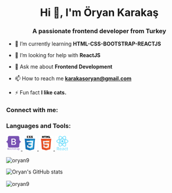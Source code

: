 <h1 align="center">Hi 👋, I'm Öryan Karakaş</h1>
<h3 align="center">A passionate frontend developer from Turkey</h3>

- 🌱 I’m currently learning **HTML-CSS-BOOTSTRAP-REACTJS**

- 🤝 I’m looking for help with **ReactJS**

- 💬 Ask me about **Frontend Development**

- 📫 How to reach me **karakasoryan@gmail.com**

- ⚡ Fun fact **I like cats.**

<h3 align="left">Connect with me:</h3>
<p align="left">
</p>

<h3 align="left">Languages and Tools:</h3>
<p align="left"> <a href="https://getbootstrap.com" target="_blank" rel="noreferrer"> <img src="https://raw.githubusercontent.com/devicons/devicon/master/icons/bootstrap/bootstrap-plain-wordmark.svg" alt="bootstrap" width="40" height="40"/> </a> <a href="https://www.w3schools.com/css/" target="_blank" rel="noreferrer"> <img src="https://raw.githubusercontent.com/devicons/devicon/master/icons/css3/css3-original-wordmark.svg" alt="css3" width="40" height="40"/> </a> <a href="https://www.w3.org/html/" target="_blank" rel="noreferrer"> <img src="https://raw.githubusercontent.com/devicons/devicon/master/icons/html5/html5-original-wordmark.svg" alt="html5" width="40" height="40"/> </a> <a href="https://reactjs.org/" target="_blank" rel="noreferrer"> <img src="https://raw.githubusercontent.com/devicons/devicon/master/icons/react/react-original-wordmark.svg" alt="react" width="40" height="40"/> </a> </p>

<p><img align="center" src="https://github-readme-streak-stats.herokuapp.com/?user=oryan9&" alt="oryan9" /></p>


![Oryan's GitHub stats](https://github-readme-stats.vercel.app/api?username=oryan9&show_icons=true&theme=radical)

<p><img align="center" src="https://github-readme-stats.vercel.app/api/top-langs?username=oryan9&show_icons=true&theme=dark&locale=en&layout=compact" alt="oryan9" /></p>
